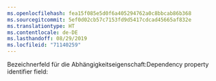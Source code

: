```yaml
---
ms.openlocfilehash: fea15f085e5d0f6a405294762a0c8bbcab86b368
ms.sourcegitcommit: 5ef0d02cb57c7153fd9d5417cdcad45665af832e
ms.translationtype: HT
ms.contentlocale: de-DE
ms.lasthandoff: 08/29/2019
ms.locfileid: "71140259"
---
```

<span data-ttu-id="4d053-101">Bezeichnerfeld für die Abhängigkeitseigenschaft:</span><span class="sxs-lookup"><span data-stu-id="4d053-101">Dependency property identifier field:</span></span>